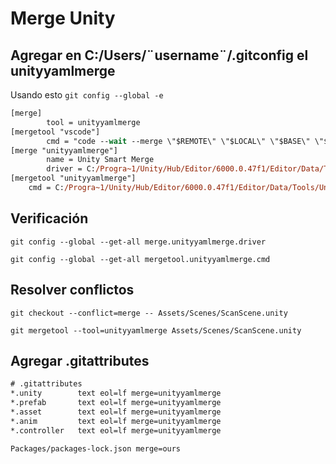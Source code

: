 # Merge Unity

## Agregar en C:/Users/¨username¨/.gitconfig el unityyamlmerge

Usando esto `git config --global -e`

```ps
[merge]
        tool = unityyamlmerge
[mergetool "vscode"]
        cmd = "code --wait --merge \"$REMOTE\" \"$LOCAL\" \"$BASE\" \"$MERGED\""
[merge "unityyamlmerge"]
        name = Unity Smart Merge
        driver = C:/Progra~1/Unity/Hub/Editor/6000.0.47f1/Editor/Data/Tools/UnityYAMLMerge.exe merge -p %O %A %B %A
[mergetool "unityyamlmerge"]
    cmd = C:/Progra~1/Unity/Hub/Editor/6000.0.47f1/Editor/Data/Tools/UnityYAMLMerge.exe merge -p "$BASE" "$LOCAL" "$REMOTE" "$MERGED"
```

## Verificación
`git config --global --get-all merge.unityyamlmerge.driver`

`git config --global --get-all mergetool.unityyamlmerge.cmd`

## Resolver conflictos

`git checkout --conflict=merge -- Assets/Scenes/ScanScene.unity`

`git mergetool --tool=unityyamlmerge Assets/Scenes/ScanScene.unity`

## Agregar .gitattributes

```txt
# .gitattributes
*.unity        text eol=lf merge=unityyamlmerge
*.prefab       text eol=lf merge=unityyamlmerge
*.asset        text eol=lf merge=unityyamlmerge
*.anim         text eol=lf merge=unityyamlmerge
*.controller   text eol=lf merge=unityyamlmerge

Packages/packages-lock.json merge=ours
```
